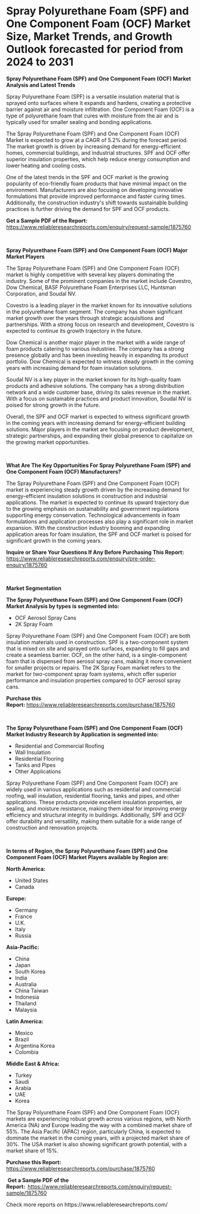 <p><h1>Spray Polyurethane Foam (SPF) and One Component Foam (OCF) Market Size, Market Trends, and Growth Outlook forecasted for period from 2024 to 2031</h1></p><p><strong>Spray Polyurethane Foam (SPF) and One Component Foam (OCF) Market Analysis and Latest Trends</strong></p>
<p><p>Spray Polyurethane Foam (SPF) is a versatile insulation material that is sprayed onto surfaces where it expands and hardens, creating a protective barrier against air and moisture infiltration. One Component Foam (OCF) is a type of polyurethane foam that cures with moisture from the air and is typically used for smaller sealing and bonding applications.</p><p>The Spray Polyurethane Foam (SPF) and One Component Foam (OCF) Market is expected to grow at a CAGR of 5.2% during the forecast period. The market growth is driven by increasing demand for energy-efficient homes, commercial buildings, and industrial structures. SPF and OCF offer superior insulation properties, which help reduce energy consumption and lower heating and cooling costs.</p><p>One of the latest trends in the SPF and OCF market is the growing popularity of eco-friendly foam products that have minimal impact on the environment. Manufacturers are also focusing on developing innovative formulations that provide improved performance and faster curing times. Additionally, the construction industry's shift towards sustainable building practices is further driving the demand for SPF and OCF products.</p></p>
<p><strong>Get a Sample PDF of the Report:&nbsp;</strong> <a href="https://www.reliableresearchreports.com/enquiry/request-sample/1875760">https://www.reliableresearchreports.com/enquiry/request-sample/1875760</a></p>
<p>&nbsp;</p>
<p><strong>Spray Polyurethane Foam (SPF) and One Component Foam (OCF) Major Market Players</strong></p>
<p><p>The Spray Polyurethane Foam (SPF) and One Component Foam (OCF) market is highly competitive with several key players dominating the industry. Some of the prominent companies in the market include Covestro, Dow Chemical, BASF Polyurethane Foam Enterprises LLC, Huntsman Corporation, and Soudal NV.</p><p>Covestro is a leading player in the market known for its innovative solutions in the polyurethane foam segment. The company has shown significant market growth over the years through strategic acquisitions and partnerships. With a strong focus on research and development, Covestro is expected to continue its growth trajectory in the future.</p><p>Dow Chemical is another major player in the market with a wide range of foam products catering to various industries. The company has a strong presence globally and has been investing heavily in expanding its product portfolio. Dow Chemical is expected to witness steady growth in the coming years with increasing demand for foam insulation solutions.</p><p>Soudal NV is a key player in the market known for its high-quality foam products and adhesive solutions. The company has a strong distribution network and a wide customer base, driving its sales revenue in the market. With a focus on sustainable practices and product innovation, Soudal NV is poised for strong growth in the future.</p><p>Overall, the SPF and OCF market is expected to witness significant growth in the coming years with increasing demand for energy-efficient building solutions. Major players in the market are focusing on product development, strategic partnerships, and expanding their global presence to capitalize on the growing market opportunities.</p></p>
<p>&nbsp;</p>
<p><strong>What Are The Key Opportunities For Spray Polyurethane Foam (SPF) and One Component Foam (OCF) Manufacturers?</strong></p>
<p><p>The Spray Polyurethane Foam (SPF) and One Component Foam (OCF) market is experiencing steady growth driven by the increasing demand for energy-efficient insulation solutions in construction and industrial applications. The market is expected to continue its upward trajectory due to the growing emphasis on sustainability and government regulations supporting energy conservation. Technological advancements in foam formulations and application processes also play a significant role in market expansion. With the construction industry booming and expanding application areas for foam insulation, the SPF and OCF market is poised for significant growth in the coming years.</p></p>
<p><strong>Inquire or Share Your Questions If Any Before Purchasing This Report:</strong> <a href="https://www.reliableresearchreports.com/enquiry/pre-order-enquiry/1875760">https://www.reliableresearchreports.com/enquiry/pre-order-enquiry/1875760</a></p>
<p>&nbsp;</p>
<p><strong>Market Segmentation</strong></p>
<p><strong>The Spray Polyurethane Foam (SPF) and One Component Foam (OCF) Market Analysis by types is segmented into:</strong></p>
<p><ul><li>OCF Aerosol Spray Cans</li><li>2K Spray Foam</li></ul></p>
<p><p>Spray Polyurethane Foam (SPF) and One Component Foam (OCF) are both insulation materials used in construction. SPF is a two-component system that is mixed on site and sprayed onto surfaces, expanding to fill gaps and create a seamless barrier. OCF, on the other hand, is a single-component foam that is dispensed from aerosol spray cans, making it more convenient for smaller projects or repairs. The 2K Spray Foam market refers to the market for two-component spray foam systems, which offer superior performance and insulation properties compared to OCF aerosol spray cans.</p></p>
<p><strong>Purchase this Report:&nbsp;</strong><a href="https://www.reliableresearchreports.com/purchase/1875760">https://www.reliableresearchreports.com/purchase/1875760</a></p>
<p>&nbsp;</p>
<p><strong>The Spray Polyurethane Foam (SPF) and One Component Foam (OCF) Market Industry Research by Application is segmented into:</strong></p>
<p><ul><li>Residential and Commercial Roofing</li><li>Wall Insulation</li><li>Residential Flooring</li><li>Tanks and Pipes</li><li>Other Applications</li></ul></p>
<p><p>Spray Polyurethane Foam (SPF) and One Component Foam (OCF) are widely used in various applications such as residential and commercial roofing, wall insulation, residential flooring, tanks and pipes, and other applications. These products provide excellent insulation properties, air sealing, and moisture resistance, making them ideal for improving energy efficiency and structural integrity in buildings. Additionally, SPF and OCF offer durability and versatility, making them suitable for a wide range of construction and renovation projects.</p></p>
<p>&nbsp;</p>
<p><strong>In terms of Region, the Spray Polyurethane Foam (SPF) and One Component Foam (OCF) Market Players available by Region are:</strong></p>
<p>
    <p> <strong> North America: </strong>
        <ul>
            <li>United States</li>
            <li>Canada</li>
        </ul>
        </p> 
    <p> <strong> Europe: </strong>
        <ul>
            <li>Germany</li>
            <li>France</li>
            <li>U.K.</li>
            <li>Italy</li>
            <li>Russia</li>
        </ul>
        </p> 
    <p> <strong> Asia-Pacific: </strong>
        <ul>
            <li>China</li>
            <li>Japan</li>
            <li>South Korea</li>
            <li>India</li>
            <li>Australia</li>
            <li>China Taiwan</li>
            <li>Indonesia</li>
            <li>Thailand</li>
            <li>Malaysia</li>
        </ul>
        </p> 
    <p> <strong> Latin America: </strong>
        <ul>
            <li>Mexico</li>
            <li>Brazil</li>
            <li>Argentina Korea</li>
            <li>Colombia</li>
        </ul>
        </p> 
    <p> <strong> Middle East & Africa: </strong>
        <ul>
            <li>Turkey</li>
            <li>Saudi</li>
            <li>Arabia</li>
            <li>UAE</li>
            <li>Korea</li>
        </ul>
    </p>
    </p>
<p><p>The Spray Polyurethane Foam (SPF) and One Component Foam (OCF) markets are experiencing robust growth across various regions, with North America (NA) and Europe leading the way with a combined market share of 55%. The Asia Pacific (APAC) region, particularly China, is expected to dominate the market in the coming years, with a projected market share of 30%. The USA market is also showing significant growth potential, with a market share of 15%.</p></p>
<p><strong>Purchase this Report: </strong><a href="https://www.reliableresearchreports.com/purchase/1875760">https://www.reliableresearchreports.com/purchase/1875760</a></p>
<p>&nbsp;<strong>Get a Sample PDF of the Report:&nbsp;&nbsp;</strong><a href="https://www.reliableresearchreports.com/enquiry/request-sample/1875760">https://www.reliableresearchreports.com/enquiry/request-sample/1875760</a></p>
<p><strong></strong></p>
<p>Check more reports on https://www.reliableresearchreports.com/</p>